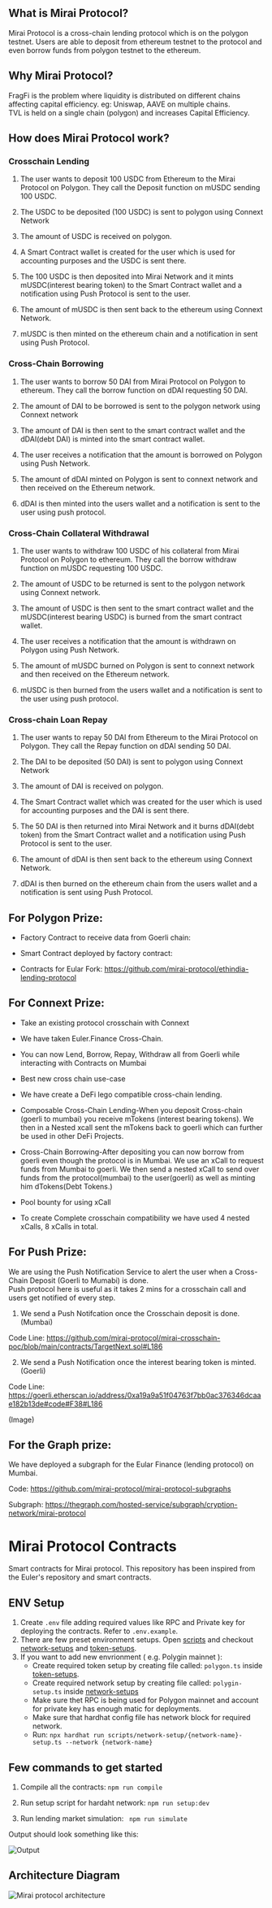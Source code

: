 ## What is Mirai Protocol?

Mirai Protocol is a cross-chain lending protocol which is on the polygon testnet. Users are able to deposit from ethereum testnet to the protocol and even borrow funds from polygon testnet to the ethereum.

## Why Mirai Protocol?

FragFi is the problem where liquidity is distributed on different chains affecting capital efficiency. eg: Uniswap, AAVE on multiple chains.\
TVL is held on a single chain (polygon) and increases Capital Efficiency.

## How does Mirai Protocol work?

### Crosschain Lending

1.  The user wants to deposit 100 USDC from Ethereum to the Mirai Protocol on Polygon. They call the Deposit function on mUSDC sending 100 USDC.

2.  The USDC to be deposited (100 USDC) is sent to polygon using Connext Network

3.  The amount of USDC is received on polygon.

4.  A Smart Contract wallet is created for the user which is used for accounting purposes and the USDC is sent there.

5.  The 100 USDC is then deposited into Mirai Network and it mints mUSDC(interest bearing token) to the Smart Contract wallet and a notification using Push Protocol is sent to the user.

6.  The amount of mUSDC is then sent back to the ethereum using Connext Network.

7.  mUSDC is then minted on the ethereum chain and a notification in sent using Push Protocol.

### Cross-Chain Borrowing

1.  The user wants to borrow 50 DAI from Mirai Protocol on Polygon to ethereum. They call the borrow function on dDAI requesting 50 DAI.

2.  The amount of DAI to be borrowed is sent to the polygon network using Connext network

3.  The amount of DAI is then sent to the smart contract wallet and the dDAI(debt DAI) is minted into the smart contract wallet.

4.  The user receives a notification that the amount is borrowed on Polygon using Push Network.

5.  The amount of dDAI minted on Polygon is sent to connext network and then received on the Ethereum network.

6.  dDAI is then minted into the users wallet and a notification is sent to the user using push protocol.

### Cross-Chain Collateral Withdrawal

1.  The user wants to withdraw 100 USDC of his collateral from Mirai Protocol on Polygon to ethereum. They call the borrow withdraw function on mUSDC requesting 100 USDC.

2.  The amount of USDC to be returned is sent to the polygon network using Connext network.

3.  The amount of USDC is then sent to the smart contract wallet and the mUSDC(interest bearing USDC) is burned from the smart contract wallet.

4.  The user receives a notification that the amount is withdrawn on Polygon using Push Network.

5.  The amount of mUSDC burned on Polygon is sent to connext network and then received on the Ethereum network.

6.  mUSDC is then burned from the users wallet and a notification is sent to the user using push protocol.

### Cross-chain Loan Repay

1.  The user wants to repay 50 DAI from Ethereum to the Mirai Protocol on Polygon. They call the Repay function on dDAI sending 50 DAI.

2.  The DAI to be deposited (50 DAI) is sent to polygon using Connext Network

3.  The amount of DAI is received on polygon.

4.  The Smart Contract wallet which was created for the user which is used for accounting purposes and the DAI is sent there.

5.  The 50 DAI is then returned into Mirai Network and it burns dDAI(debt token) from the Smart Contract wallet and a notification using Push Protocol is sent to the user.

6.  The amount of dDAI is then sent back to the ethereum using Connext Network.

7.  dDAI is then burned on the ethereum chain from the users wallet and a notification is sent using Push Protocol.

## For Polygon Prize:

- Factory Contract to receive data from Goerli chain:

- Smart Contract deployed by factory contract:

- Contracts for Eular Fork: https://github.com/mirai-protocol/ethindia-lending-protocol

## For Connext Prize:

-   Take an existing protocol crosschain with Connext

-   We have taken Euler.Finance Cross-Chain.

-   You can now Lend, Borrow, Repay, Withdraw all from Goerli while interacting with Contracts on Mumbai

-   Best new cross chain use-case

-   We have create a DeFi lego compatible cross-chain lending.

-   Composable Cross-Chain Lending-When you deposit Cross-chain (goerli to mumbai) you receive mTokens (interest bearing tokens). We then in a Nested xcall sent the mTokens back to goerli which can further be used in other DeFi Projects.

-   Cross-Chain Borrowing-After depositing you can now borrow from goerli even though the protocol is in Mumbai. We use an xCall to request funds from Mumbai to goerli. We then send a nested xCall to send over funds from the protocol(mumbai) to the user(goerli) as well as minting him dTokens(Debt Tokens.)

-   Pool bounty for using xCall

-   To create Complete crosschain compatibility we have used 4 nested xCalls, 8 xCalls in total.

## For Push Prize:

We are using the Push Notification Service to alert the user when a Cross-Chain Deposit (Goerli to Mumabi) is done.\
Push protocol here is useful as it takes 2 mins for a crosschain call and users get notified of every step.

1.  We send a Push Notifcation once the Crosschain deposit is done. (Mumbai)

Code Line: https://github.com/mirai-protocol/mirai-crosschain-poc/blob/main/contracts/TargetNext.sol#L186

2.  We send a Push Notification once the interest bearing token is minted. (Goerli)

Code Line: https://goerli.etherscan.io/address/0xa19a9a51f04763f7bb0ac376346dcaae182b13de#code#F38#L186

(Image)

## For the Graph prize:

We have deployed a subgraph for the Eular Finance (lending protocol) on Mumbai.

Code: https://github.com/mirai-protocol/mirai-protocol-subgraphs

Subgraph: https://thegraph.com/hosted-service/subgraph/cryption-network/mirai-protocol

# Mirai Protocol Contracts

Smart contracts for Mirai protocol. This repository has been inspired from the Euler's repository and smart contracts.


## ENV Setup

1. Create `.env` file adding required values like RPC and Private key for deploying the contracts. Refer to `.env.example`.
2. There are few preset environment setups. Open [scripts](./scripts/) and checkout [network-setups](./scripts/network-setups/) and [token-setups](./scripts/token-setups/).
3. If you want to add new envrionment ( e.g. Polygin mainnet ): 
    - Create required token setup by creating file called: `polygon.ts` inside [token-setups](./scripts/token-setups/).
    - Create required network setup by creating file called: `polygin-setup.ts` inside [network-setups](./scripts/network-setups/)
    - Make sure thet RPC is being used for Polygon mainnet and account for private key has enough matic for deployments.
    - Make sure that hardhat config file has network block for required network.
    - Run: `npx hardhat run scripts/network-setup/{network-name}-setup.ts --network {network-name}`

## Few commands to get started
1. Compile all the contracts: 
    ``` npm run compile ```

2. Run setup script for hardaht network:
    ``` npm run setup:dev ```

3. Run lending market simulation:
    ``` npm run simulate```

 Output should look something like this:

![Output](./docs/Output.png)   
## Architecture Diagram

![Mirai protocol architecture](./docs/Mirai%20Protocol%20Architecture.png)


